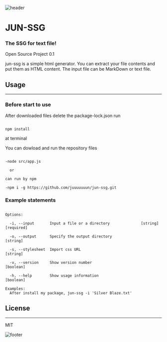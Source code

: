 ![header](https://capsule-render.vercel.app/api?type=waving&color=gradient&height=400&section=header&text=OSD600-Release0.1&animation=fadeIn&fontSize=90)

# JUN-SSG

### The SSG for text file!

Open Source Project 0.1

jun-ssg is a simple html generator.
You can extract your file contents and put them as HTML content.
The input file can be MarkDown or text file.

## Usage

---

### Before start to use

After downloaded files delete the package-lock.json run

```

npm install

```

at terminal

You can dowload and run the repository files

```

-node src/app.js

  or

can run by npm

-npm i -g https://github.com/juuuuuuun/jun-ssg.git

```

### Example statements

```

Options:

  -i, --input       Input a file or a directory              [string] [required]

  -o, --output      Specify the output directory                        [string]

  -s, --stylesheet  Import css URL                                      [string]

  -v, --version     Show version number                                [boolean]

  -h, --help        Show usage information                             [boolean]

Examples:
  After install my package, jun-ssg -i 'Silver Blaze.txt'

```

## License

---

MIT

![footer](https://capsule-render.vercel.app/api?type=waving&color=auto&height=500&section=footer&text=Jun%20Song&desc=Student%20of%20Seneca%20College&animation=fadeIn&fontSize=70)